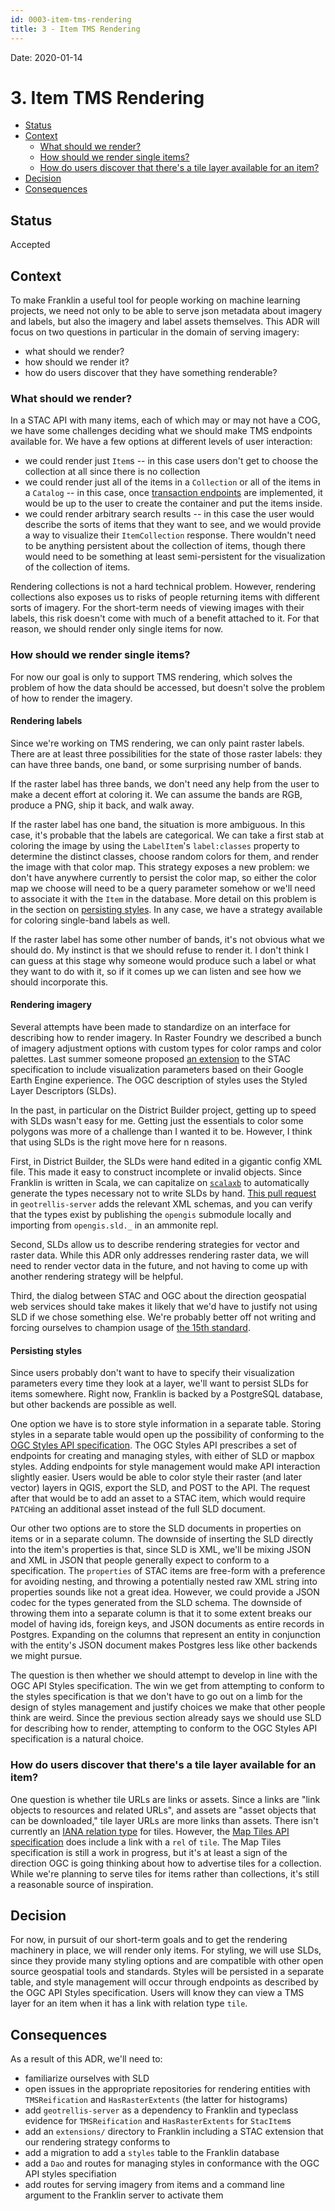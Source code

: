 ```yaml
---
id: 0003-item-tms-rendering
title: 3 - Item TMS Rendering
---
```


Date: 2020-01-14

# 3. Item TMS Rendering #

-   [Status](#status)
-   [Context](#context)
    -   [What should we render?](#what-should-we-render)
    -   [How should we render single
        items?](#how-should-we-render-single-items)
    -   [How do users discover that there's a tile layer available for
        an
        item?](#how-do-users-discover-that-theres-a-tile-layer-available-for-an-item)
-   [Decision](#decision)
-   [Consequences](#consequences)

Status
------

Accepted

Context
-------

To make Franklin a useful tool for people working on machine learning
projects, we need not only to be able to serve json metadata about
imagery and labels, but also the imagery and label assets themselves.
This ADR will focus on two questions in particular in the domain of
serving imagery:

-   what should we render?
-   how should we render it?
-   how do users discover that they have something renderable?

### What should we render?

In a STAC API with many items, each of which may or may not have a COG,
we have some challenges deciding what we should make TMS endpoints
available for. We have a few options at different levels of user
interaction:

-   we could render just `Item`s -- in this case users don't get to
    choose the collection at all since there is no collection
-   we could render just all of the items in a `Collection` or all of
    the items in a `Catalog` -- in this case, once [transaction
    endpoints](https://github.com/azavea/franklin/issues/4) are
    implemented, it would be up to the user to create the container and
    put the items inside.
-   we could render arbitrary search results -- in this case the user
    would describe the sorts of items that they want to see, and we
    would provide a way to visualize their `ItemCollection` response.
    There wouldn't need to be anything persistent about the collection
    of items, though there would need to be something at least
    semi-persistent for the visualization of the collection of items.

Rendering collections is not a hard technical problem. However,
rendering collections also exposes us to risks of people returning items
with different sorts of imagery. For the short-term needs of viewing
images with their labels, this risk doesn't come with much of a benefit
attached to it. For that reason, we should render only single items for
now.

### How should we render single items?

For now our goal is only to support TMS rendering, which solves the
problem of how the data should be accessed, but doesn't solve the
problem of how to render the imagery.

#### Rendering labels

Since we're working on TMS rendering, we can only paint raster labels.
There are at least three possibilities for the state of those raster
labels: they can have three bands, one band, or some surprising number
of bands.

If the raster label has three bands, we don't need any help from the
user to make a decent effort at coloring it. We can assume the bands are
RGB, produce a PNG, ship it back, and walk away.

If the raster label has one band, the situation is more ambiguous. In
this case, it's probable that the labels are categorical. We can take a
first stab at coloring the image by using the `LabelItem`'s
`label:classes` property to determine the distinct classes, choose
random colors for them, and render the image with that color map. This
strategy exposes a new problem: we don't have anywhere currently to
persist the color map, so either the color map we choose will need to be
a query parameter somehow or we'll need to associate it with the `Item`
in the database. More detail on this problem is in the section on
[persisting styles](#persisting-styles). In any case, we have a strategy
available for coloring single-band labels as well.

If the raster label has some other number of bands, it's not obvious
what we should do. My instinct is that we should refuse to render it. I
don't think I can guess at this stage why someone would produce such a
label or what they want to do with it, so if it comes up we can listen
and see how we should incorporate this.

#### Rendering imagery

Several attempts have been made to standardize on an interface for
describing how to render imagery. In Raster Foundry we described a bunch
of imagery adjustment options with custom types for color ramps and
color palettes. Last summer someone proposed [an
extension](https://github.com/radiantearth/stac-spec/pull/470) to the
STAC specification to include visualization parameters based on their
Google Earth Engine experience. The OGC description of styles uses the
Styled Layer Descriptors (SLDs).

In the past, in particular on the District Builder project, getting up
to speed with SLDs wasn't easy for me. Getting just the essentials to
color some polygons was more of a challenge than I wanted it to be.
However, I think that using SLDs is the right move here for n reasons.

First, in District Builder, the SLDs were hand edited in a gigantic
config XML file. This made it easy to construct incomplete or invalid
objects. Since Franklin is written in Scala, we can capitalize on
[`scalaxb`](http://scalaxb.org/) to automatically generate the types
necessary not to write SLDs by hand. [This pull
request](https://github.com/geotrellis/geotrellis-server/pull/186) in
`geotrellis-server` adds the relevant XML schemas, and you can verify
that the types exist by publishing the `opengis` submodule locally and
importing from `opengis.sld._` in an ammonite repl.

Second, SLDs allow us to describe rendering strategies for vector and
raster data. While this ADR only addresses rendering raster data, we
will need to render vector data in the future, and not having to come up
with another rendering strategy will be helpful.

Third, the dialog between STAC and OGC about the direction geospatial
web services should take makes it likely that we'd have to justify not
using SLD if we chose something else. We're probably better off not
writing and forcing ourselves to champion usage of [the 15th
standard](https://xkcd.com/927/).

#### Persisting styles

Since users probably don't want to have to specify their visualization
parameters every time they look at a layer, we'll want to persist SLDs
for items somewhere. Right now, Franklin is backed by a PostgreSQL
database, but other backends are possible as well.

One option we have is to store style information in a separate table.
Storing styles in a separate table would open up the possibility of
conforming to the
[OGC Styles API specification](https://app.swaggerhub.com/apis/UAB-CREAF/opf-style-api/1.0.0#/sld-10).
The OGC Styles API prescribes a set of endpoints for creating and managing
styles, with either of SLD or mapbox styles. Adding endpoints for style
management would make API interaction slightly easier. Users would be able
to color style their raster (and later vector) layers in QGIS, export
the SLD, and POST to the API. The request after that would be to add
an asset to a STAC item, which would require `PATCH`ing an additional
asset instead of the full SLD document.

Our other two options are to store the SLD documents in properties on
items or in a separate column.
The downside of inserting the SLD directly into the item's properties is
that, since SLD is XML, we'll be mixing JSON and XML in JSON that people
generally expect to conform to a specification. The `properties` of STAC
items are free-form with a preference for avoiding nesting, and throwing
a potentially nested raw XML string into properties sounds like not a
great idea. However, we could provide a JSON codec for the types
generated from the SLD schema. The downside of throwing them into a
separate column is that it to some extent breaks our model of having ids,
foreign keys, and JSON documents as entire records in Postgres. Expanding
on the columns that represent an entity in conjunction with the entity's
JSON document makes Postgres less like other backends we might pursue.

The question is then whether we should attempt to develop in line with
the OGC API Styles specification.
The win we get from attempting to conform to the styles specification
is that we don't have to go out on a limb for the design of styles
management and justify choices we make that other people think are
weird. Since the previous section already says we should use SLD for
describing how to render, attempting to conform to the OGC Styles API
specification is a natural choice.

### How do users discover that there's a tile layer available for an item?

One question is whether tile URLs are links or assets. Since a links are
"link objects to resources and related URLs", and assets are "asset objects
that can be downloaded," tile layer URLs are more links than assets. There isn't
currently an
[IANA relation type](https://www.iana.org/assignments/link-relations/link-relations.xhtml)
for tiles. However, the
[Map Tiles API specification](https://github.com/opengeospatial/OGC-API-Maps/blob/master/standard/openapi/ogc-api-map-tiles.yaml#L97-L116)
does include a link with a `rel` of `tile`. The Map Tiles specification is
still a work in progress, but it's at least a sign of the direction OGC
is going thinking about how to advertise tiles for a collection. While
we're planning to serve tiles for items rather than collections, it's still
a reasonable source of inspiration.

Decision
--------

For now, in pursuit of our short-term goals and to get the rendering
machinery in place, we will render only items. For styling, we will use
SLDs, since they provide many styling options and are compatible with
other open source geospatial tools and standards. Styles will be persisted
in a separate table, and style management will occur through endpoints
as described by the OGC API Styles specification. Users will know they
can view a TMS layer for an item when it has a link with relation type
`tile`.

Consequences
------------

As a result of this ADR, we'll need to:

- familiarize ourselves with SLD
- open issues in the appropriate repositories for rendering entities with `TMSReification`
  and `HasRasterExtents` (the latter for histograms)
- add `geotrellis-server` as a dependency to Franklin and typeclass evidence for `TMSReification`
  and `HasRasterExtents` for `StacItem`s
- add an `extensions/` directory to Franklin including a STAC extension that our rendering strategy
  conforms to
- add a migration to add a `styles` table to the Franklin database
- add a `Dao` and routes for managing styles in conformance with the OGC API styles specifiation
- add routes for serving imagery from items and a command line argument to the Franklin server
  to activate them
